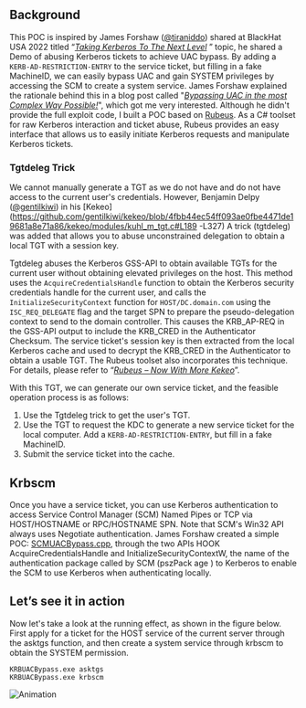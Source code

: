 ## Background

This POC is inspired by James Forshaw ([@tiraniddo](https://twitter.com/tiraniddo)) shared at BlackHat USA 2022 titled “[*Taking Kerberos To The Next Level*](https://i.blackhat.com/USA-22/Wednesday/US-22-Forshaw-Taking-Kerberos-To-The-Next-Level.pdf) ” topic, he shared a Demo of abusing Kerberos tickets to achieve UAC bypass. By adding a `KERB-AD-RESTRICTION-ENTRY` to the service ticket, but filling in a fake MachineID, we can easily bypass UAC and gain SYSTEM privileges by accessing the SCM to create a system service. James Forshaw explained the rationale behind this in a blog post called "[*Bypassing UAC in the most Complex Way Possible!*](https://www.tiraniddo.dev/2022/03/bypassing-uac-in-most-complex-way.html)", which got me very interested. Although he didn't provide the full exploit code, I built a POC based on [Rubeus](https://github.com/GhostPack/Rubeus#tgtdeleg). As a C# toolset for raw Kerberos interaction and ticket abuse, Rubeus provides an easy interface that allows us to easily initiate Kerberos requests and manipulate Kerberos tickets.

### Tgtdeleg Trick

We cannot manually generate a TGT as we do not have and do not have access to the current user's credentials. However, Benjamin Delpy ([@gentilkiwi](https://github.com/gentilkiwi)) in his [Kekeo](https://github.com/gentilkiwi/kekeo/blob/4fbb44ec54ff093ae0fbe4471de19681a8e71a86/kekeo/modules/kuhl_m_tgt.c#L189 -L327) A trick (tgtdeleg) was added that allows you to abuse unconstrained delegation to obtain a local TGT with a session key.

Tgtdeleg abuses the Kerberos GSS-API to obtain available TGTs for the current user without obtaining elevated privileges on the host. This method uses the `AcquireCredentialsHandle` function to obtain the Kerberos security credentials handle for the current user, and calls the `InitializeSecurityContext` function for `HOST/DC.domain.com` using the `ISC_REQ_DELEGATE` flag and the target SPN to prepare the pseudo-delegation context to send to the domain controller. This causes the KRB_AP-REQ in the GSS-API output to include the KRB_CRED in the Authenticator Checksum. The service ticket's session key is then extracted from the local Kerberos cache and used to decrypt the KRB_CRED in the Authenticator to obtain a usable TGT. The Rubeus toolset also incorporates this technique. For details, please refer to “[*Rubeus – Now With More Kekeo*](https://blog.harmj0y.net/redteaming/rubeus-now-with-more-kekeo/#tgtdeleg)”.

With this TGT, we can generate our own service ticket, and the feasible operation process is as follows:

1. Use the Tgtdeleg trick to get the user's TGT.
2. Use the TGT to request the KDC to generate a new service ticket for the local computer. Add a `KERB-AD-RESTRICTION-ENTRY`, but fill in a fake MachineID.
3. Submit the service ticket into the cache.

## Krbscm

Once you have a service ticket, you can use Kerberos authentication to access Service Control Manager (SCM) Named Pipes or TCP via HOST/HOSTNAME or RPC/HOSTNAME SPN. Note that SCM's Win32 API always uses Negotiate authentication. James Forshaw created a simple POC: [SCMUACBypass.cpp](https://gist.github.com/tyranid/c24cfd1bd141d14d4925043ee7e03c82), through the two APIs HOOK AcquireCredentialsHandle and InitializeSecurityContextW, the name of the authentication package called by SCM (pszPack age ) to Kerberos to enable the SCM to use Kerberos when authenticating locally.

## Let’s see it in action

Now let's take a look at the running effect, as shown in the figure below. First apply for a ticket for the HOST service of the current server through the asktgs function, and then create a system service through krbscm to obtain the SYSTEM permission.

```console
KRBUACBypass.exe asktgs
KRBUACBypass.exe krbscm
```

![Animation](/Animation.gif)
